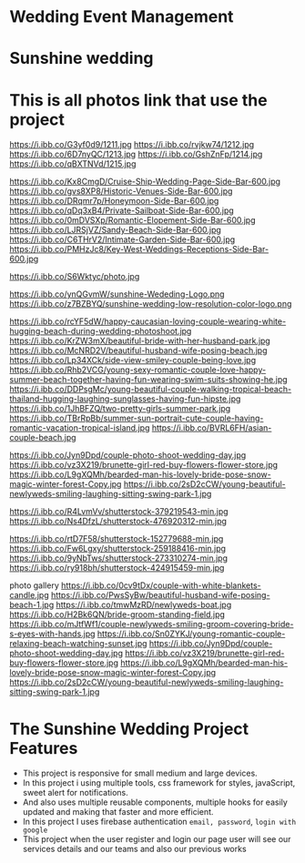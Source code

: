 # Wedding Event Management 
# Sunshine wedding 

# This is all photos link that use the project
https://i.ibb.co/G3yf0d9/1211.jpg
https://i.ibb.co/rvjkw74/1212.jpg
https://i.ibb.co/6D7nyQC/1213.jpg
https://i.ibb.co/GshZnFp/1214.jpg
https://i.ibb.co/qBXTNVd/1215.jpg

https://i.ibb.co/Kx8CmgD/Cruise-Ship-Wedding-Page-Side-Bar-600.jpg
https://i.ibb.co/gvs8XP8/Historic-Venues-Side-Bar-600.jpg
https://i.ibb.co/DRqmr7p/Honeymoon-Side-Bar-600.jpg
https://i.ibb.co/qDq3xB4/Private-Sailboat-Side-Bar-600.jpg
https://i.ibb.co/0mDVSXp/Romantic-Elopement-Side-Bar-600.jpg
https://i.ibb.co/LJRSjVZ/Sandy-Beach-Side-Bar-600.jpg
https://i.ibb.co/C6THrV2/Intimate-Garden-Side-Bar-600.jpg
https://i.ibb.co/PMHzJc8/Key-West-Weddings-Receptions-Side-Bar-600.jpg

https://i.ibb.co/S6Wktyc/photo.jpg

https://i.ibb.co/ynQGvmW/sunshine-Wededing-Logo.png
https://i.ibb.co/z7BZBYQ/sunshine-wedding-low-resolution-color-logo.png


https://i.ibb.co/rcYF5dW/happy-caucasian-loving-couple-wearing-white-hugging-beach-during-wedding-photoshoot.jpg
https://i.ibb.co/KrZW3mX/beautiful-bride-with-her-husband-park.jpg
https://i.ibb.co/McNRD2V/beautiful-husband-wife-posing-beach.jpg
https://i.ibb.co/Lp34XCk/side-view-smiley-couple-being-love.jpg
https://i.ibb.co/Rhb2VCG/young-sexy-romantic-couple-love-happy-summer-beach-together-having-fun-wearing-swim-suits-showing-he.jpg
https://i.ibb.co/DDPsgMc/young-beautiful-couple-walking-tropical-beach-thailand-hugging-laughing-sunglasses-having-fun-hipste.jpg
https://i.ibb.co/1JhBFZQ/two-pretty-girls-summer-park.jpg
https://i.ibb.co/TBrRpBb/summer-sun-portrait-cute-couple-having-romantic-vacation-tropical-island.jpg
https://i.ibb.co/BVRL6FH/asian-couple-beach.jpg


https://i.ibb.co/Jyn9Dpd/couple-photo-shoot-wedding-day.jpg
https://i.ibb.co/vz3X219/brunette-girl-red-buy-flowers-flower-store.jpg
https://i.ibb.co/L9gXQMh/bearded-man-his-lovely-bride-pose-snow-magic-winter-forest-Copy.jpg
https://i.ibb.co/2sD2cCW/young-beautiful-newlyweds-smiling-laughing-sitting-swing-park-1.jpg

https://i.ibb.co/R4LvmVv/shutterstock-379219543-min.jpg
https://i.ibb.co/Ns4DfzL/shutterstock-476920312-min.jpg


https://i.ibb.co/rtD7F58/shutterstock-152779688-min.jpg
https://i.ibb.co/Fw6Lgxy/shutterstock-259188416-min.jpg
https://i.ibb.co/9yNbTws/shutterstock-273310274-min.jpg
https://i.ibb.co/ry918bh/shutterstock-424915459-min.jpg

photo gallery
https://i.ibb.co/0cv9tDx/couple-with-white-blankets-candle.jpg
https://i.ibb.co/PwsSyBw/beautiful-husband-wife-posing-beach-1.jpg
https://i.ibb.co/tmwMzRD/newlyweds-boat.jpg
https://i.ibb.co/H2Bk6QN/bride-groom-standing-field.jpg
https://i.ibb.co/mJtfWf1/couple-newlyweds-smiling-groom-covering-bride-s-eyes-with-hands.jpg
https://i.ibb.co/Sn0ZYKJ/young-romantic-couple-relaxing-beach-watching-sunset.jpg
https://i.ibb.co/Jyn9Dpd/couple-photo-shoot-wedding-day.jpg
https://i.ibb.co/vz3X219/brunette-girl-red-buy-flowers-flower-store.jpg
https://i.ibb.co/L9gXQMh/bearded-man-his-lovely-bride-pose-snow-magic-winter-forest-Copy.jpg
https://i.ibb.co/2sD2cCW/young-beautiful-newlyweds-smiling-laughing-sitting-swing-park-1.jpg


# The Sunshine Wedding Project Features 
- This project is responsive for small medium and large devices.
- In this project i using multiple tools, css framework for styles, javaScript, sweet alert for notifications.
- And also uses multiple reusable components, multiple hooks for easily updated and making that faster and more efficient.
- In this project I uses firebase authentication `email, password`, `login with google`
- This project when the user register and login our page  user will see our services details and our teams  and also our previous works